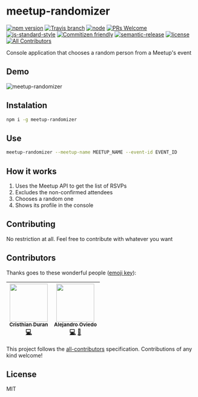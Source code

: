# meetup-randomizer

[![npm version](https://img.shields.io/npm/v/meetup-randomizer.svg)](https://www.npmjs.com/package/meetup-randomizer)
[![Travis branch](https://img.shields.io/travis/durancristhian/meetup-randomizer/master.svg?maxAge=2592000)](https://travis-ci.org/durancristhian/meetup-randomizer)
[![node](https://img.shields.io/node/v/meetup-randomizer.svg?maxAge=2592000)](https://www.npmjs.com/package/meetup-randomizer)
[![PRs Welcome](https://img.shields.io/badge/PRs-welcome-brightgreen.svg?maxAge=2592000)](http://makeapullrequest.com)
[![js-standard-style](https://img.shields.io/badge/code%20style-standard-brightgreen.svg?maxAge=2592000)](http://standardjs.com/)
[![Commitizen friendly](https://img.shields.io/badge/commitizen-friendly-brightgreen.svg)](http://commitizen.github.io/cz-cli/)
[![semantic-release](https://img.shields.io/badge/%20%20%F0%9F%93%A6%F0%9F%9A%80-semantic--release-e10079.svg)](https://github.com/semantic-release/semantic-release)
[![license](https://img.shields.io/github/license/mashape/apistatus.svg)](https://github.com/durancristhian/meetup-randomizer/blob/master/LICENSE)
[![All Contributors](https://img.shields.io/badge/all_contributors-2-orange.svg?style=flat-square)](#contributors)

Console application that chooses a random person from a Meetup's event

## Demo

![meetup-randomizer](https://raw.githubusercontent.com/durancristhian/meetup-randomizer/master/images/meetup-randomizer-demo.gif)

## Instalation

```bash
npm i -g meetup-randomizer
```

## Use

```bash
meetup-randomizer --meetup-name MEETUP_NAME --event-id EVENT_ID
```

## How it works

1. Uses the Meetup API to get the list of RSVPs
2. Excludes the non-confirmed attendees
3. Chooses a random one
4. Shows its profile in the console

## Contributing

No restriction at all. Feel free to contribute with whatever you want

## Contributors

Thanks goes to these wonderful people ([emoji key](https://github.com/kentcdodds/all-contributors#emoji-key)):

<!-- ALL-CONTRIBUTORS-LIST:START - Do not remove or modify this section -->
| [<img src="https://avatars.githubusercontent.com/u/4248944?v=3" width="100px;"/><br /><sub>Cristhian Duran</sub>](https://github.com/durancristhian)<br />[💻](https://github.com/durancristhian/meetup-randomizer/commits?author=durancristhian) | [<img src="https://avatars.githubusercontent.com/u/2440935?v=3" width="100px;"/><br /><sub>Alejandro Oviedo</sub>](https://twitter.com/a0viedo)<br />[💻](https://github.com/durancristhian/meetup-randomizer/commits?author=a0viedo) [📖](https://github.com/durancristhian/meetup-randomizer/commits?author=a0viedo) |
| :---: | :---: |
<!-- ALL-CONTRIBUTORS-LIST:END -->

This project follows the [all-contributors](https://github.com/kentcdodds/all-contributors) specification. Contributions of any kind welcome!

## License

MIT
